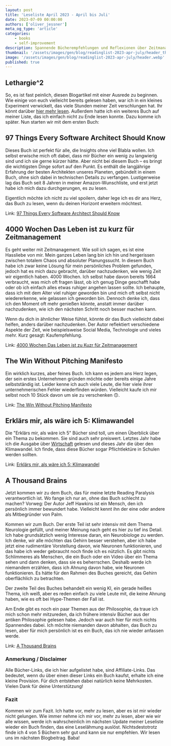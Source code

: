 ```yaml
---
layout: post
title: 'Leseliste April 2023 - April bis Juli'
date: 2023-07-09 00:00:00
authors: ['oliver_jessner']
meta_og_type: 'article'
categories:
    - books
    - self-improvement
description: Spannende Bücherempfehlungen und Reflexionen über Zeitmanagement und das Gehirn
thumbnail: '/assets/images/gen/blog/readinglist-2023-apr-july/header_thumbnail.webp'
image: '/assets/images/gen/blog/readinglist-2023-apr-july/header.webp'
published: true
---
```


## Lethargie^2

So, es ist fast peinlich, diesen Blogartikel mit einer Ausrede zu beginnen. Wie einige von euch vielleicht bereits gelesen haben, war ich in ein kleines Experiment verwickelt, das viele Stunden meiner Zeit verschlungen hat. Ihr könnt darüber [hier mehr lesen](https://oliverjessner.at/blog/2023-06-24-linkedinpremium/). Außerdem hatte ich ein weiteres Buch auf meiner Liste, das ich einfach nicht zu Ende lesen konnte. Dazu komme ich später. Nun starten wir mit dem ersten Buch:

## 97 Things Every Software Architect Should Know

Dieses Buch ist perfekt für alle, die Insights ohne viel Blabla wollen. Ich selbst erwische mich oft dabei, dass mir Bücher ein wenig zu langwierig sind und ich sie gerne kürzer hätte. Aber nicht bei diesem Buch – es bringt die wichtigsten Dinge sofort auf den Punkt. Es enthält die langjährige Erfahrung der besten Architekten unseres Planeten, gebündelt in einem Buch, ohne sich dabei in technischen Details zu verfangen. Lustigerweise lag das Buch seit 8 Jahren in meiner Amazon-Wunschliste, und erst jetzt habe ich mich dazu durchgerungen, es zu lesen.

Eigentlich möchte ich nicht zu viel spoilern, daher lege ich es dir ans Herz, das Buch zu lesen, wenn du deinen Horizont erweitern möchtest.

Link: [97 Things Every Software Architect Should Know](https://www.amazon.de/-/en/Richard-Monson-Haefel/dp/059652269X?crid=2HOSQISNJLZHH&keywords=97+things+every+should+know&qid=1688907789&sprefix=97+things+every+should+know%2Caps%2C144&sr=8-3&linkCode=sl1&tag=oli0c3-21&linkId=07b35c5ce2ae5bb813cadfb5457dadac&language=en_GB&ref_=as_li_ss_tl)

## 4000 Wochen Das Leben ist zu kurz für Zeitmanagement

Es geht weiter mit Zeitmanagement. Wie soll ich sagen, es ist eine Hassliebe von mir. Mein ganzes Leben lang bin ich hin und hergerissen zwischen totalem Chaos und absoluter Planungssucht. In diesem Buch habe ich zwar keine Lösung für mein persönliches Problem gefunden, jedoch hat es mich dazu gebracht, darüber nachzudenken, wie wenig Zeit wir eigentlich haben. 4000 Wochen. Ich selbst habe davon bereits 1664 verbraucht, was mich oft fragen lässt, ob ich genug Dinge geschafft habe oder ob ich einfach alles etwas ruhiger angehen lassen sollte. Ich behaupte, dass ich mit dem Alter viel ruhiger geworden bin und mich oft selbst nicht wiedererkenne, wie gelassen ich geworden bin. Dennoch denke ich, dass ich den Moment oft mehr genießen könnte, anstatt immer darüber nachzudenken, wie ich den nächsten Schritt noch besser machen kann.

Wenn du dich in ähnlicher Weise fühlst, könnte dir das Buch vielleicht dabei helfen, anders darüber nachzudenken. Der Autor reflektiert verschiedene Aspekte der Zeit, wie beispielsweise Social Media, Technologie und vieles mehr. Kurz gesagt: Kaufempfehlung.

Link: [4000 Wochen Das Leben ist zu Kuzr für Zeitmanagement](https://amzn.to/3O4UYBD)

## The Win Without Pitching Manifesto

Ein wirklich kurzes, aber feines Buch. Ich kann es jedem ans Herz legen, der sein erstes Unternehmen gründen möchte oder bereits einige Jahre selbstständig ist. Leider kenne ich auch viele Leute, die hier viele ihrer unternehmerischen Fehler wiederfinden würden. Vielleicht kaufe ich mir selbst noch 10 Stück davon um sie zu verschenken 🙃.

Link: [The Win Without Pitching Manifesto](https://amzn.to/3JKLZD9)

## Erklärs mir, als wäre ich 5: Klimawandel

Die "Erklärs mir, als wäre ich 5" Bücher sind toll, um einen Überblick über ein Thema zu bekommen. Sie sind auch sehr preiswert. Letztes Jahr habe ich die Ausgabe über [Wirtschaft](https://amzn.to/3T3Vv65) gelesen und dieses Jahr die über den Klimawandel. Ich finde, dass diese Bücher sogar Pflichtlektüre in Schulen werden sollten.

Link: [Erklärs mir, als wäre ich 5: Klimawandel](https://amzn.to/3rq7BOD)

## A Thousand Brains

Jetzt kommen wir zu dem Buch, das für meine letzte Reading Paralysis verantwortlich ist. Wo fange ich nur an, ohne das Buch schlecht zu machen? Vorweg: Der Autor Jeff Hawkins ist ein Mensch, den ich persönlich immer bewundert habe. Vielleicht kennt ihn der eine oder andere als Mitbegründer von Palm.

Kommen wir zum Buch. Der erste Teil ist sehr intensiv mit dem Thema Neurologie gefüllt, und meiner Meinung nach geht es hier zu tief ins Detail. Ich habe grundsätzlich wenig Interesse daran, ein Neurobiologe zu werden. Ich denke, wir alle möchten das Gehirn besser verstehen, aber ich habe jetzt eine rudimentäre Vorstellung davon, wie Neuronen funktionieren, und das habe ich weder gebraucht noch finde ich es nützlich. Es gibt nichts Schlimmeres als Menschen, die ein Buch oder ein Video über ein Thema sehen und dann denken, dass sie es beherrschen. Deshalb werde ich niemandem erzählen, dass ich Ahnung davon habe, wie Neuronen funktionieren. Es hätte für den Rahmen des Buches gereicht, das Gehirn oberflächlich zu betrachten.

Der zweite Teil des Buches behandelt ein wenig KI, ein gerade heißes Thema, ich weiß, aber es reden einfach zu viele Leute mit, die keine Ahnung haben, wie es oft bei Hype-Themen der Fall ist.

Am Ende gibt es noch ein paar Themen aus der Philosophie, da traue ich mich schon mehr mitzureden, da ich frühere intensiv Bücher aus der antiken Philosophie gelesen habe. Jedoch war auch hier für mich nichts Spannendes dabei. Ich möchte niemanden davon abhalten, das Buch zu lesen, aber für mich persönlich ist es ein Buch, das ich nie wieder anfassen werde.

Link: [A Thousand Brains](https://amzn.to/3XFUQM5)

### Anmerkung / Disclaimer

Alle Bücher-Links, die ich hier aufgelistet habe, sind Affiliate-Links. Das bedeutet, wenn du über einen dieser Links ein Buch kaufst, erhalte ich eine kleine Provision. Für dich entstehen dabei natürlich keine Mehrkosten. Vielen Dank für deine Unterstützung!

### Fazit

Kommen wir zum Fazit. Ich hatte vor, mehr zu lesen, aber es ist mir wieder nicht gelungen. Wie immer nehme ich mir vor, mehr zu lesen, aber wie wir alle wissen, werde ich wahrscheinlich im nächsten Update meiner Leseliste wieder ein Buch finden, das eine Leselähmung auslöst. Nichtsdestotrotz finde ich 4 von 5 Büchern sehr gut und kann sie nur empfehlen. Wir lesen uns im nächsten Blogbeitrag. Baba!
